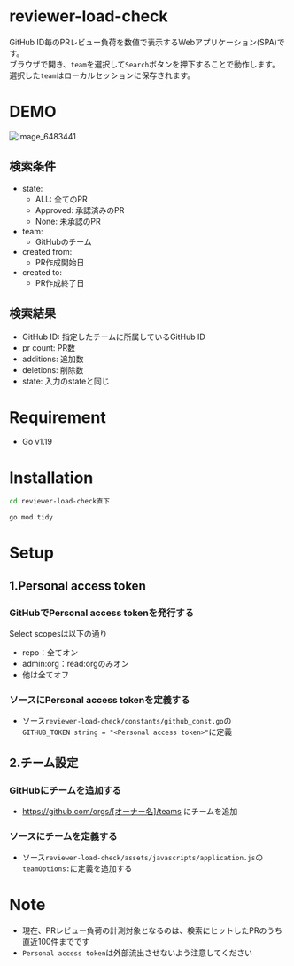# reviewer-load-check
GitHub ID毎のPRレビュー負荷を数値で表示するWebアプリケーション(SPA)です。<br>
ブラウザで開き、`team`を選択して`Search`ボタンを押下することで動作します。<br>
選択した`team`はローカルセッションに保存されます。

# DEMO
![image_6483441](https://user-images.githubusercontent.com/45308877/208905985-3c528188-5efd-453c-834c-a7d123b02a45.JPG)

## 検索条件
- state:
  - ALL: 全てのPR
  - Approved: 承認済みのPR
  - None: 未承認のPR
- team:
  - GitHubのチーム
- created from:
  - PR作成開始日
- created to:
  - PR作成終了日
## 検索結果
- GitHub ID: 指定したチームに所属しているGitHub ID
- pr count: PR数
- additions: 追加数
- deletions: 削除数
- state: 入力のstateと同じ

# Requirement
- Go v1.19

# Installation
```bash
cd reviewer-load-check直下

go mod tidy
```

# Setup
## 1.Personal access token
### GitHubでPersonal access tokenを発行する
Select scopesは以下の通り
- repo：全てオン
- admin:org：read:orgのみオン
- 他は全てオフ

### ソースにPersonal access tokenを定義する
- ソース`reviewer-load-check/constants/github_const.go`の<br>
`GITHUB_TOKEN string = "<Personal access token>"`に定義

## 2.チーム設定
### GitHubにチームを追加する
- https://github.com/orgs/[オーナー名]/teams にチームを追加
### ソースにチームを定義する
- ソース`reviewer-load-check/assets/javascripts/application.js`の<br>
`teamOptions:`に定義を追加する

# Note
- 現在、PRレビュー負荷の計測対象となるのは、検索にヒットしたPRのうち直近100件までです
- `Personal access token`は外部流出させないよう注意してください

